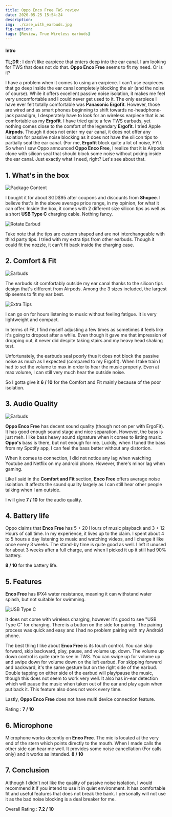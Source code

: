 ```yaml
---
title: Oppo Enco Free TWS review
date: 2020-05-25 15:54:24
description: 
img:  ./case_with_earbuds.jpg
fig-caption: 
tags: [Review, True Wireless earbuds]
---
```


#### Intro

**TL;DR** : I don't like earpiece that enters deep into the ear canal. I am looking for TWS that does not do that. **Oppo Enco Free** seems to fit my need. Or is it?

I have a problem when it comes to using an earpiece. I can't use earpieces that go deep inside the ear canal completely blocking the air (and the noise of course). While it offers excellent passive noise isolation, it makes me feel very uncomfortable and I could never get used to it. The only earpiece I have ever felt totally comfortable was **Panasonic Ergofit**. However, those are wired and as smart phones beginning to shift towards no-headphone-jack paradigm, I desperately have to look for an wireless earpiece that is as comfortable as my **Ergofit**. I have tried quite a few TWS earbuds, yet nothing comes close to the comfort of the legendary **Ergofit**. I tried Apple **Airpods**. Though it does not enter my ear canal, it does not offer any isolation for passive noise blocking as it does not have the silicon tips to partially seal the ear canal. (For me, **Ergofit** block quite a lot of noise, FYI). So when I saw Oppo announced **Oppo Enco Free**, I realize that it is Airpods clone with silicon seal that should block some noise without poking inside the ear canal. Just exactly what I need, right? Let's see about that.

## 1. What's in the box

![Package Content](./package_content.jpg)

I bought it for about SGD$95 after coupons and discounts from **Shopee**. I believe that's in the above average price range, in my opinion, for what it can offer. Inside the box, it comes with 2 different size silicon tips as well as a short **USB Type C** charging cable. Nothing fancy.

![Rotate Earbud](./rotate_earbud.gif)

Take note that the tips are custom shaped and are not interchangeable with third party tips. I tried with my extra tips from other earbuds. Though it could fit the nozzle, it can't fit back inside the charging case.

## 2. Comfort & Fit

![Earbuds](./earbuds.jpg)

The earbuds sit comfortably outside my ear canal thanks to the silicon tips design that's different from Airpods. Among the 3 sizes included, the largest tip seems to fit my ear best.

![Extra Tips](./extra_tips.jpg)

I can go on for hours listening to music without feeling fatigue. It is very lightweight and compact.

In terms of Fit, I find myself adjusting a few times as sometimes it feels like it's going to dropout after a while. Even though it gave me that impression of dropping out, it never did despite taking stairs and my heavy head shaking test.

Unfortunately, the earbuds seal poorly thus it does not block the passive noise as much as I expected (compared to my Ergofit). When I take train I had to set the volume to max in order to hear the music properly. Even at max volume, I can still very much hear the outside noise.

So I gotta give it **6 / 10** for the Comfort and Fit mainly because of the poor isolation.

## 3. Audio Quality

![Earbuds](./earbuds.jpg)

**Oppo Enco Free** has decent sound quality (though not on per with ErgoFit). It has good enough sound stage and nice separation. However, the bass is just meh. I like bass heavy sound signature when it comes to listing music. **Oppo's** bass is there, but not enough for me. Luckily, when I tuned the bass from my Spotify app, I can feel the bass better without any distortion.

When it comes to connection, I did not notice any lag when watching Youtube and Netflix on my android phone. However, there's minor lag when gaming.

Like I said in the **Comfort and Fit** section, **Enco Free** offers average noise isolation. It affects the sound quality largely as I can still hear other people talking when I am outside.

I will give **7 / 10** for the audio quality.

## 4. Battery life

Oppo claims that **Enco Free** has 5 + 20 Hours of music playback and 3 + 12 Hours of call time. In my experience, it lives up to the claim. I spent about 4 to 5 hours a day listening to music and watching videos, and I charge it like once every 3 weeks. The stand-by time is quite good as well. I left it unused for about 3 weeks after a full charge, and when I picked it up it still had 90% battery.

**8 / 10** for the battery life.

## 5. Features

**Enco Free** has IPX4 water resistance, meaning it can withstand water splash, but not suitable for swimming.

![USB Type C](./usb_type_c.jpg)

It does not come with wireless charging, however it's good to see "USB Type C" for charging. There is a button on the side for pairing. The pairing process was quick and easy and I had no problem pairing with my Android phone.

The best thing I like about **Enco Free** is its touch control. You can skip forward, skip backward, play, pause, and volume up, down. The volume up down control is quite rare to see in TWS. You can swipe up for volume up and swipe down for volume down on the left earbud. For skipping forward and backward, it's the same gesture but on the right side of the earbud. Double tapping on either side of the earbud will play/pause the music, though this does not seem to work very well. It also has in-ear detection which will pause the music when taken out of the ear and play again when put back it. This feature also does not work every time.

Lastly, **Oppo Enco Free** does not have multi device connection feature.

Rating : **7 / 10**

## 6. Microphone

Microphone works decently on **Enco Free**. The mic is located at the very end of the stern which points directly to the mouth. When I made calls the other side can hear me well. It provides some noise cancellation (For calls only) and it works as intended. **8 / 10**

## 7. Conclusion

Although I didn't not like the quality of passive noise isolation, I would recommend it if you intend to use it in quiet environment. It has comfortable fit and useful features that does not break the bank. I personally will not use it as the bad noise blocking is a deal breaker for me.

Overall Rating : **7.2 / 10**
